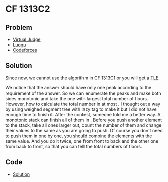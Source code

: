 # CF 1313C2

## Problem

- [Virtual Judge](https://vjudge.net/problem/CodeForces-1313C2)
- [Luogu](https://www.luogu.com.cn/problem/CF1313C2)
- [Codeforces](https://codeforces.com/problemset/problem/1313/C2)

## Solution

Since <data value="v{n}o{&le;}c{500000}"></data> now, we cannot use the <data value="o{O}o{(}v{n}p{c{2}}o{)}"></data> algorithm in [CF 1313C1](/CF/1313/C1/english.md) or you will get a <abbr title="Time Limit Exceeded">TLE</abbr>.

We notice that the answer should have only one peak according to the requirement of the answer. So we can enumerate the peaks and make both sides monotonic and take the one with largest total number of floors. However, how to calculate the total number in at most <data value="o{O}o{(}v{n}o{}o{lg}v{n}o{)}"></data>. I thought out a way by using weighed segment tree with lazy tag to make it but I did not have enough time to finish it. After the contest, someone told me a better way. A monotonic stack can finish all of them in <data value="o{O}o{(}v{n}o{)}"></data>. Before you push another element to the stack, take all ones larger out, count the number of them and change their values to the same as you are going to push. Of course you don't need to push them in one by one, you should combine the elements with the same value. And you do it twice, one from front to back and the other one from back to front, so that you can tell the total numbers of floors.

## Code

- [Solution](CF.1313C2.0.cpp)
